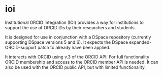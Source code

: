 # ioi
Institutional ORCID Integration (IOI) provides a way for institutions to support the use of ORCID iDs by their researchers and students.

It is designed for use in conjunction with a DSpace repository (currently supporting DSpace versions 5 and 6). It expects the DSpace expanded-ORCID-support patch to already have been applied.

It interacts with ORCID using v.3 of the ORCID API. For full functionality ORCID membership and access to the ORCID member API is needed. It can also be used with the ORCID public API, but with limited functionality.

